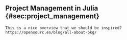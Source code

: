 ## Project Management in Julia {#sec:project_management}

```{=comment}
This is a nice overview that we should be inspired? https://opensourc.es/blog/all-about-pkg/
```

